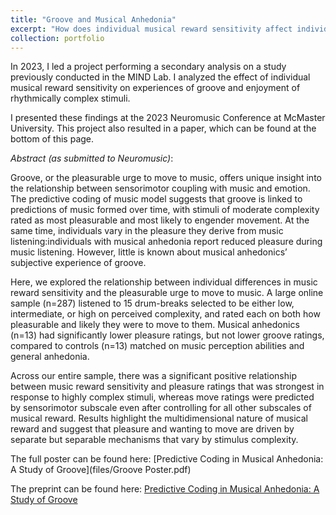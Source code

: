 ```yaml
---
title: "Groove and Musical Anhedonia"
excerpt: "How does individual musical reward sensitivity affect individual desire to move to music? <br/><img src='/photos/portfolio/Groove Poster-1.png'>"
collection: portfolio
---
```


In 2023, I led a project performing a secondary analysis on a study previously conducted in the MIND Lab.
I analyzed the effect of individual musical reward sensitivity on experiences of groove and enjoyment of rhythmically complex stimuli.

I presented these findings at the 2023 Neuromusic Conference at McMaster University.
This project also resulted in a paper, which can be found at the bottom of this page.

*Abstract (as submitted to Neuromusic)*:

Groove, or the pleasurable urge to move to music, offers unique insight into the relationship between sensorimotor coupling with music and emotion. The predictive coding of music model suggests that groove is linked to predictions of music formed over time, with stimuli of moderate complexity rated as most pleasurable and most likely to engender movement. At the same time, individuals vary in the pleasure they derive from music listening:individuals with musical anhedonia report reduced pleasure during music listening. However, little is known about musical anhedonics’ subjective experience of groove.

Here, we explored the relationship between individual differences in music reward sensitivity and the pleasurable urge to move to music. A large online sample (n=287) listened to 15 drum-breaks selected to be either low, intermediate, or high on perceived complexity, and rated each on both how pleasurable and likely they were to move to them. Musical anhedonics (n=13) had significantly lower pleasure ratings, but not lower groove ratings, compared to controls (n=13) matched on music perception abilities and general anhedonia.

Across our entire sample, there was a significant positive relationship between music reward sensitivity and pleasure ratings that was strongest in response to highly complex stimuli, whereas move ratings were predicted by sensorimotor subscale even after controlling for all other subscales of musical reward. Results highlight the multidimensional nature of musical reward and suggest that pleasure and wanting to move are driven by separate but separable mechanisms that vary by stimulus complexity.

The full poster can be found here:
[Predictive Coding in Musical Anhedonia: A Study of Groove](files/Groove Poster.pdf)

The preprint can be found here:
[Predictive Coding in Musical Anhedonia: A Study of Groove](https://doi.org/10.31234/osf.io/93pbq)
